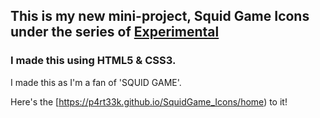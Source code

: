 ## This is my new mini-project, Squid Game Icons under the series of [Experimental](https://github.com/P4RT33K/Experimental)
### I made this using HTML5 & CSS3.

I made this as I'm a fan of 'SQUID GAME'.

Here's the [https://p4rt33k.github.io/SquidGame_Icons/home) to it!
